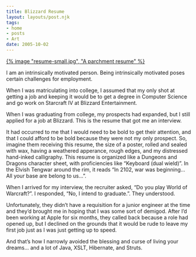 ```yaml
---
title: Blizzard Resume
layout: layouts/post.njk
tags:
- home
- posts
- Art
date: 2005-10-02
---
```


[{% image "resume-small.jpg", "A parchment resume" %}](resume-large.jpg)

I am an intrinsically motivated person.
Being intrinsically motivated poses certain challenges for employment.

When I was matriculating into college, I assumed that my only shot at getting a
job and keeping it would be to get a degree in Computer Science and go work on
Starcraft IV at Blizzard Entertainment.

When I was graduating from college, my prospects had expanded, but I still
applied for a job at Blizzard.
This is the resume that got me an interview.

It had occurred to me that I would need to be bold to get their attention, and
that I could afford to be bold because they were not my only prospect.
So, imagine them receiving this resume, the size of a poster, rolled and sealed
with wax, having a weathered apperance, rough edges, and my distressed
hand-inked calligraphy.
This resume is organized like a Dungeons and Dragons character sheet, with
proficiencies like “Keyboard (dual wield)”.
In the Elvish Tengwar around the rim, it reads “In 2102, war was beginning… All
your base are belong to us…”.

When I arrived for my interview, the recruiter asked, “Do you play World of
Warcraft?”.
I responded, “No, I intend to graduate.”.
They understood.

Unfortunately, they didn’t have a requisition for a junior engineer at the time
and they’d brought me in hoping that I was some sort of demigod.
After I’d been working at Apple for six months, they called back because a role
had opened up, but I declined on the grounds that it would be rude to leave my
first job just as I was just getting up to speed.

And that’s how I narrowly avoided the blessing and curse of living your dreams…
and a lot of Java, XSLT, Hibernate, and Struts.
